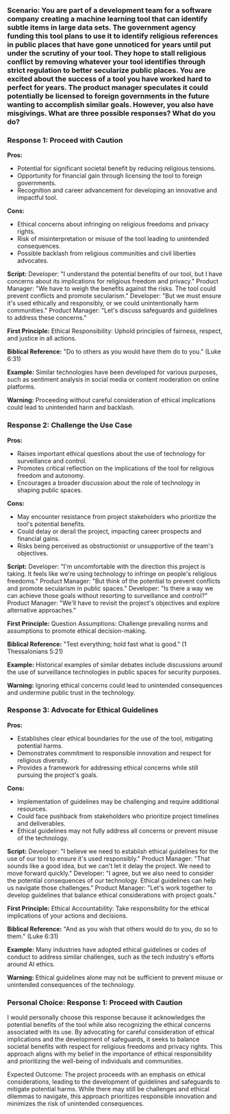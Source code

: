 ### Scenario: You are part of a development team for a software company creating a machine learning tool that can identify subtle items in large data sets. The government agency funding this tool plans to use it to identify religious references in public places that have gone unnoticed for years until put under the scrutiny of your tool. They hope to stall religious conflict by removing whatever your tool identifies through strict regulation to better secularize public places. You are excited about the success of a tool you have worked hard to perfect for years. The product manager speculates it could potentially be licensed to foreign governments in the future wanting to accomplish similar goals. However, you also have misgivings. What are three possible responses? What do you do?

### Response 1: Proceed with Caution

**Pros:**
- Potential for significant societal benefit by reducing religious tensions.
- Opportunity for financial gain through licensing the tool to foreign governments.
- Recognition and career advancement for developing an innovative and impactful tool.

**Cons:**
- Ethical concerns about infringing on religious freedoms and privacy rights.
- Risk of misinterpretation or misuse of the tool leading to unintended consequences.
- Possible backlash from religious communities and civil liberties advocates.

**Script:**
Developer: "I understand the potential benefits of our tool, but I have concerns about its implications for religious freedom and privacy."
Product Manager: "We have to weigh the benefits against the risks. The tool could prevent conflicts and promote secularism."
Developer: "But we must ensure it's used ethically and responsibly, or we could unintentionally harm communities."
Product Manager: "Let's discuss safeguards and guidelines to address these concerns."

**First Principle:**
Ethical Responsibility: Uphold principles of fairness, respect, and justice in all actions.

**Biblical Reference:**
"Do to others as you would have them do to you." (Luke 6:31)

**Example:**
Similar technologies have been developed for various purposes, such as sentiment analysis in social media or content moderation on online platforms.

**Warning:**
Proceeding without careful consideration of ethical implications could lead to unintended harm and backlash.


### Response 2: Challenge the Use Case

**Pros:**
- Raises important ethical questions about the use of technology for surveillance and control.
- Promotes critical reflection on the implications of the tool for religious freedom and autonomy.
- Encourages a broader discussion about the role of technology in shaping public spaces.

**Cons:**
- May encounter resistance from project stakeholders who prioritize the tool's potential benefits.
- Could delay or derail the project, impacting career prospects and financial gains.
- Risks being perceived as obstructionist or unsupportive of the team's objectives.

**Script:**
Developer: "I'm uncomfortable with the direction this project is taking. It feels like we're using technology to infringe on people's religious freedoms."
Product Manager: "But think of the potential to prevent conflicts and promote secularism in public spaces."
Developer: "Is there a way we can achieve those goals without resorting to surveillance and control?"
Product Manager: "We'll have to revisit the project's objectives and explore alternative approaches."

**First Principle:**
Question Assumptions: Challenge prevailing norms and assumptions to promote ethical decision-making.

**Biblical Reference:**
"Test everything; hold fast what is good." (1 Thessalonians 5:21)

**Example:**
Historical examples of similar debates include discussions around the use of surveillance technologies in public spaces for security purposes.

**Warning:**
Ignoring ethical concerns could lead to unintended consequences and undermine public trust in the technology.

### Response 3: Advocate for Ethical Guidelines

**Pros:**
- Establishes clear ethical boundaries for the use of the tool, mitigating potential harms.
- Demonstrates commitment to responsible innovation and respect for religious diversity.
- Provides a framework for addressing ethical concerns while still pursuing the project's goals.

**Cons:**
- Implementation of guidelines may be challenging and require additional resources.
- Could face pushback from stakeholders who prioritize project timelines and deliverables.
- Ethical guidelines may not fully address all concerns or prevent misuse of the technology.

**Script:**
Developer: "I believe we need to establish ethical guidelines for the use of our tool to ensure it's used responsibly."
Product Manager: "That sounds like a good idea, but we can't let it delay the project. We need to move forward quickly."
Developer: "I agree, but we also need to consider the potential consequences of our technology. Ethical guidelines can help us navigate those challenges."
Product Manager: "Let's work together to develop guidelines that balance ethical considerations with project goals."

**First Principle:**
Ethical Accountability: Take responsibility for the ethical implications of your actions and decisions.

**Biblical Reference:**
"And as you wish that others would do to you, do so to them." (Luke 6:31)

**Example:**
Many industries have adopted ethical guidelines or codes of conduct to address similar challenges, such as the tech industry's efforts around AI ethics.

**Warning:**
Ethical guidelines alone may not be sufficient to prevent misuse or unintended consequences of the technology. 

### Personal Choice: Response 1: Proceed with Caution

I would personally choose this response because it acknowledges the potential benefits of the tool while also recognizing the ethical concerns associated with its use. By advocating for careful consideration of ethical implications and the development of safeguards, it seeks to balance societal benefits with respect for religious freedoms and privacy rights. This approach aligns with my belief in the importance of ethical responsibility and prioritizing the well-being of individuals and communities. 

Expected Outcome:
The project proceeds with an emphasis on ethical considerations, leading to the development of guidelines and safeguards to mitigate potential harms. While there may still be challenges and ethical dilemmas to navigate, this approach prioritizes responsible innovation and minimizes the risk of unintended consequences.